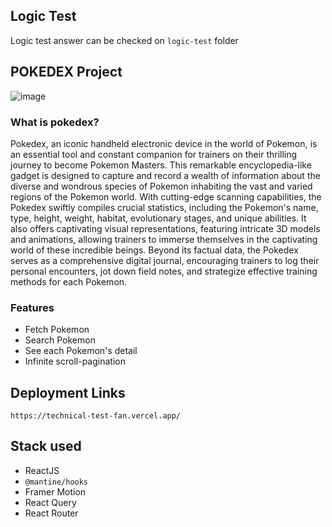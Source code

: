 ## Logic Test
Logic test answer can be checked on `logic-test` folder

## POKEDEX Project
![image](https://github.com/AriefDaffa/technical-test-FAN/assets/57257058/b172654f-a391-4399-88e1-8ed7461d4ab6)

### What is pokedex?
Pokedex, an iconic handheld electronic device in the world of Pokemon, is an essential tool and constant companion for trainers on their thrilling journey to become Pokemon Masters. This remarkable encyclopedia-like gadget is designed to capture and record a wealth of information about the diverse and wondrous species of Pokemon inhabiting the vast and varied regions of the Pokemon world. With cutting-edge scanning capabilities, the Pokedex swiftly compiles crucial statistics, including the Pokemon's name, type, height, weight, habitat, evolutionary stages, and unique abilities. It also offers captivating visual representations, featuring intricate 3D models and animations, allowing trainers to immerse themselves in the captivating world of these incredible beings. Beyond its factual data, the Pokedex serves as a comprehensive digital journal, encouraging trainers to log their personal encounters, jot down field notes, and strategize effective training methods for each Pokemon.

### Features
- Fetch Pokemon
- Search Pokemon
- See each Pokemon's detail
- Infinite scroll-pagination

## Deployment Links
``https://technical-test-fan.vercel.app/``

## Stack used
- ReactJS
- `@mantine/hooks`
- Framer Motion
- React Query
- React Router
